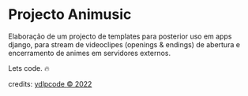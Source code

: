 # Projecto Animusic

Elaboração de um projecto de templates para posterior uso em apps django, para stream de videoclipes (openings & endings) de abertura e encerramento de animes em servidores externos.

Lets code. :fire:

credits: <a href='github.com/ydlpcode'>ydlpcode :copyright: 2022</a>